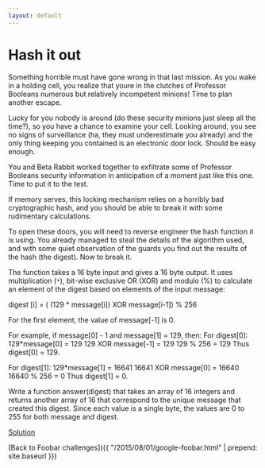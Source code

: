 ```yaml
---
layout: default
---
```

Hash it out
===========

Something horrible must have gone wrong in that last mission. As  you wake in
a holding cell, you realize that youre in the clutches  of Professor Booleans
numerous but relatively incompetent minions!  Time to plan another escape.

Lucky for you nobody is around (do these security minions just  sleep all the
time?), so you have a chance to examine your cell.  Looking around, you see no
signs of surveillance (ha, they must  underestimate you already) and the only
thing keeping you  contained is an electronic door lock. Should be easy
enough.

You and Beta Rabbit worked together to exfiltrate some of  Professor Booleans
security information in anticipation of a  moment just like this one. Time to
put it to the test.

If memory serves, this locking mechanism relies on a horribly bad
cryptographic hash, and you should be able to break it with some  rudimentary
calculations.

To open these doors, you will need to reverse engineer the hash function it is
using. You already managed to steal the details of the  algorithm used, and
with some quiet observation of the guards you find  out the results of the
hash (the digest). Now to break it.

The function takes a 16 byte input and gives a 16 byte output. It uses
multiplication (`*`), bit-wise exclusive OR (XOR) and modulo (%) to  calculate
an element of the digest based on elements of the input message:

digest [i] = ( (129 * message[i]) XOR message[i-1]) % 256

For the first element, the value of message[-1] is 0.

For example, if message[0] - 1 and message[1] = 129, then: For digest[0]:
129*message[0] = 129 129 XOR message[-1] = 129 129 % 256 = 129 Thus digest[0]
= 129.

For digest[1]: 129*message[1] = 16641 16641 XOR  message[0] = 16640 16640 %
256 = 0 Thus digest[1] = 0.

Write a function answer(digest) that takes an array of 16 integers and returns
another array of 16 that correspond to the unique message that  created this
digest. Since each value is a single byte, the values are 0 to 255 for both
message and digest.

[Solution](hash_it_out-solution.html)


[Back to Foobar challenges]({{ "/2015/08/01/google-foobar.html" | prepend: site.baseurl }})

